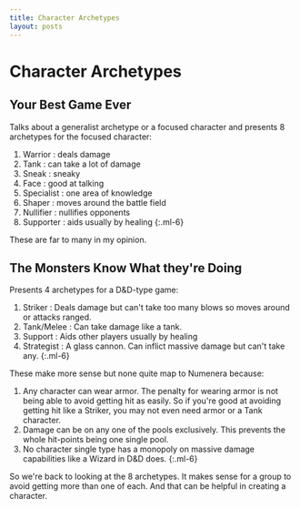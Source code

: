 ```yaml
---
title: Character Archetypes
layout: posts
---
```


# Character Archetypes

## Your Best Game Ever

Talks about a generalist archetype or a focused character and presents 8 archetypes for the focused character:

1. Warrior : deals damage
2. Tank : can take a lot of damage
3. Sneak : sneaky
4. Face : good at talking
5. Specialist : one area of knowledge
6. Shaper : moves around the battle field
7. Nullifier : nullifies opponents 
8. Supporter : aids usually by healing
{:.ml-6}

These are far to many in my opinion. 

## The Monsters Know What they're Doing

Presents 4 archetypes for a D&D-type game:

1. Striker : Deals damage but can't take too many blows so moves around or attacks ranged.
2. Tank/Melee : Can take damage like a tank.
3. Support : Aids other players usually by healing
3. Strategist : A glass cannon. Can inflict massive damage but can't take any.
{:.ml-6}

These make more sense but none quite map to Numenera because:

1. Any character can wear armor. The penalty for wearing armor is not being able to avoid getting hit as easily. So if you're good at avoiding getting hit like a Striker, you may not even need armor or a Tank character. 
2. Damage can be on any one of the pools exclusively. This prevents the whole hit-points being one single pool. 
3. No character single type has a monopoly on massive damage capabilities like a Wizard in D&D does. 
{:.ml-6}

So we're back to looking at the 8 archetypes. It makes sense for a group to avoid getting more than one of each. And that can be helpful in creating a character. 

